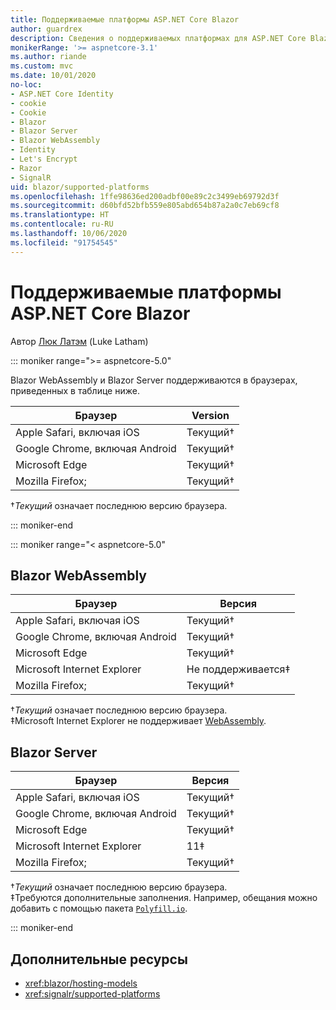 ```yaml
---
title: Поддерживаемые платформы ASP.NET Core Blazor
author: guardrex
description: Сведения о поддерживаемых платформах для ASP.NET Core Blazor.
monikerRange: '>= aspnetcore-3.1'
ms.author: riande
ms.custom: mvc
ms.date: 10/01/2020
no-loc:
- ASP.NET Core Identity
- cookie
- Cookie
- Blazor
- Blazor Server
- Blazor WebAssembly
- Identity
- Let's Encrypt
- Razor
- SignalR
uid: blazor/supported-platforms
ms.openlocfilehash: 1ffe98636ed200adbf00e89c2c3499eb69792d3f
ms.sourcegitcommit: d60bfd52bfb559e805abd654b87a2a0c7eb69cf8
ms.translationtype: HT
ms.contentlocale: ru-RU
ms.lasthandoff: 10/06/2020
ms.locfileid: "91754545"
---
```

# <a name="aspnet-core-no-locblazor-supported-platforms"></a>Поддерживаемые платформы ASP.NET Core Blazor

Автор [Люк Латэм](https://github.com/guardrex) (Luke Latham)

::: moniker range=">= aspnetcore-5.0"

Blazor WebAssembly и Blazor Server поддерживаются в браузерах, приведенных в таблице ниже.

| Браузер                          | Version         |
| -------------------------------- | --------------- |
| Apple Safari, включая iOS      | Текущий&dagger; |
| Google Chrome, включая Android | Текущий&dagger; |
| Microsoft Edge                   | Текущий&dagger; |
| Mozilla Firefox;                  | Текущий&dagger; |  

&dagger;*Текущий* означает последнюю версию браузера.  

::: moniker-end

::: moniker range="< aspnetcore-5.0"

## Blazor WebAssembly

| Браузер                          | Версия               |
| -------------------------------- | --------------------- |
| Apple Safari, включая iOS      | Текущий&dagger;       |
| Google Chrome, включая Android | Текущий&dagger;       |
| Microsoft Edge                   | Текущий&dagger;       |
| Microsoft Internet Explorer      | Не поддерживается&Dagger; |
| Mozilla Firefox;                  | Текущий&dagger;       |  

&dagger;*Текущий* означает последнюю версию браузера.  
&Dagger;Microsoft Internet Explorer не поддерживает [WebAssembly](https://webassembly.org).

## Blazor Server

| Браузер                          | Версия         |
| -------------------------------- | --------------- |
| Apple Safari, включая iOS      | Текущий&dagger; |
| Google Chrome, включая Android | Текущий&dagger; |
| Microsoft Edge                   | Текущий&dagger; |
| Microsoft Internet Explorer      | 11&Dagger;      |
| Mozilla Firefox;                  | Текущий&dagger; |

&dagger;*Текущий* означает последнюю версию браузера.  
&Dagger;Требуются дополнительные заполнения. Например, обещания можно добавить с помощью пакета [`Polyfill.io`](https://polyfill.io/v3/).

::: moniker-end

## <a name="additional-resources"></a>Дополнительные ресурсы

* <xref:blazor/hosting-models>
* <xref:signalr/supported-platforms>
